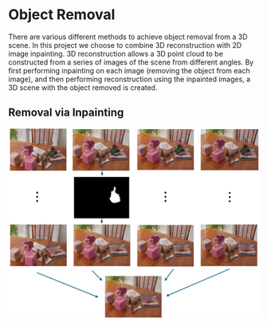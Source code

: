 # Object Removal

There are various different methods to achieve object removal from a 3D scene. In this project we choose to combine 3D reconstruction with 2D image inpainting. 3D reconstruction allows a 3D point cloud to be constructed from a series of images of the scene from different angles. By first performing inpainting on each image (removing the object from each image), and then performing reconstruction using the inpainted images, a 3D scene with the object removed is created.

## Removal via Inpainting

![removal inpainting](../media_files/removal_inpainting.png)
